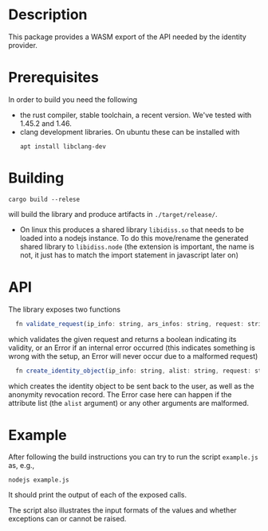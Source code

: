 # Description

This package provides a WASM export of the API needed by the identity provider.

# Prerequisites

In order to build you need the following
- the rust compiler, stable toolchain, a recent version. We've tested with
  1.45.2 and 1.46.
- clang development libraries. On ubuntu these can be installed with 
  ```
  apt install libclang-dev
  ```

# Building
  ```
  cargo build --relese
  ```
  
  will build the library and produce artifacts in `./target/release/`.
  - On linux this produces a shared library `libidiss.so` that needs to be
    loaded into a nodejs instance. To do this move/rename the generated shared library
    to `libidiss.node` (the extension is important, the name is not, it just has
    to match the import statement in javascript later on)

# API

The library exposes two functions
```javascript
  fn validate_request(ip_info: string, ars_infos: string, request: string): boolean | Error
```
which validates the given request and returns a boolean indicating its validity,
or an Error if an internal error occurred (this indicates something is wrong
with the setup, an Error will never occur due to a malformed request)

```javascript
  fn create_identity_object(ip_info: string, alist: string, request: string, ip_private_key: string): {idObject: string; arData: string} | Error
```
which creates the identity object to be sent back to the user, as well as the
anonymity revocation record. The Error case here can happen if the attribute
list (the `alist` argument) or any other arguments are malformed.
  
# Example
  After following the build instructions you can try to run the script `example.js` as, e.g., 
  ```
  nodejs example.js
  ```

  It should print the output of each of the exposed calls.
  
  The script also illustrates the input formats of the values and whether
  exceptions can or cannot be raised.
